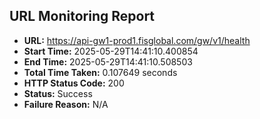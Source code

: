 ## URL Monitoring Report

- **URL:** https://api-gw1-prod1.fisglobal.com/gw/v1/health
- **Start Time:** 2025-05-29T14:41:10.400854
- **End Time:** 2025-05-29T14:41:10.508503
- **Total Time Taken:** 0.107649 seconds
- **HTTP Status Code:** 200
- **Status:** Success
- **Failure Reason:** N/A
